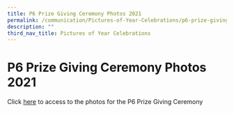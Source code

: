 ```yaml
---
title: P6 Prize Giving Ceremony Photos 2021
permalink: /communication/Pictures-of-Year-Celebrations/p6-prize-giving-ceremony-photos-2021
description: ""
third_nav_title: Pictures of Year Celebrations
---
```

# **P6 Prize Giving Ceremony Photos 2021**

Click [here](https://photos.app.goo.gl/38MNmEvmAaPaX8JX7) to access to the photos for the P6 Prize Giving Ceremony